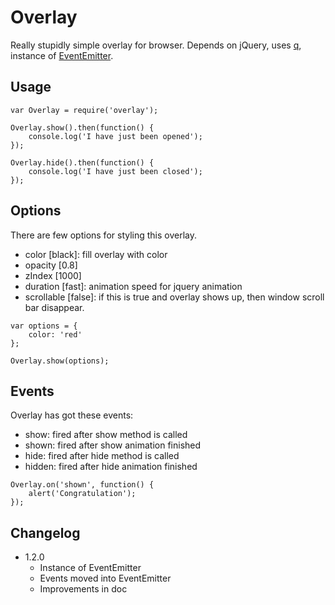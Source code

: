 # Overlay

Really stupidly simple overlay for browser.
Depends on jQuery, uses [q](library), instance of [EventEmitter](http://nodejs.org/api/events.html).

## Usage

```
var Overlay = require('overlay');

Overlay.show().then(function() {
	console.log('I have just been opened');
});

Overlay.hide().then(function() {
	console.log('I have just been closed');
});
```

## Options

There are few options for styling this overlay.

* color [black]: fill overlay with color
* opacity [0.8]
* zIndex [1000]
* duration [fast]: animation speed for jquery animation
* scrollable [false]: if this is true and overlay shows up, then window scroll bar disappear.

```
var options = {
	color: 'red'
};

Overlay.show(options);
```

## Events

Overlay has got these events:

* show: fired after show method is called
* shown: fired after show animation finished
* hide: fired after hide method is called
* hidden: fired after hide animation finished

```
Overlay.on('shown', function() {
	alert('Congratulation');
});
```

## Changelog

* 1.2.0
	+ Instance of EventEmitter
	+ Events moved into EventEmitter
	+ Improvements in doc